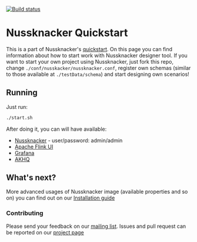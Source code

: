 [![Build status](https://github.com/touk/nussknacker-quickstart/workflows/CI/badge.svg)](https://github.com/touk/nussknacker-quickstart/actions?query=workflow%3A%22CI%22)

# Nussknacker Quickstart

This is a part of Nussknacker's [quickstart](https://nussknacker.io/quickstart/docker).
On this page you can find information about how to start work with Nussknacker designer tool.
If you want to start your own project using Nussknacker, just fork this repo, change `./conf/nusskacker/nussknacker.conf`,
register own schemas (similar to those available at `./testData/schema`) and start designing own scenarios!

## Running

Just run:
```bash
./start.sh
``` 

After doing it, you can will have available:
* [Nussknacker](http://localhost:8081/) - user/password: admin/admin
* [Apache Flink UI](http://localhost:8081/flink/)
* [Grafana](http://localhost:8081/grafana/)
* [AKHQ](http://localhost:8081/akhq/)

## What's next?

More advanced usages of Nussknacker image (available properties and so on) you can find out on our [Installation guide](https://nussknacker.io/TODO)

### Contributing

Please send your feedback on our [mailing list](https://groups.google.com/g/nussknacker).
Issues and pull request can be reported on our [project page](https://github.com/TouK/nussknacker)

